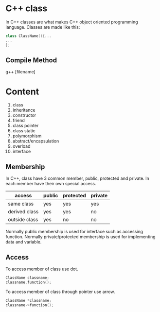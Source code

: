 # C++ class
In C++ classes are what makes C++ object oriented programming language.
Classes are made like this:
```c++
class ClassName(){...
...
};
```
## Compile Method
g++ [filename]

# Content
1. class
2. inheritance
3. constructor
4. friend
5. class pointer
6. class static
7. polymorphism
8. abstract/encapsulation
9. overload
10. interface

## Membership
In C++, class have 3 common member, public, protected and private.
In each member have their own special access.

access|public|protected|private
------|------|---------|-------
same class|yes|yes|yes
derived class|yes|yes|no
outside class|yes|no|no

Normally public membership is used for interface such as accessing function.
Normally private/protected membership is used for implementing data and variable.

## Access
To access member of class use dot.
```c++
ClassName classname;
classname.function();
```
To access member of class through pointer use arrow.
```c++
ClassName *classname;
classname->function();
```
